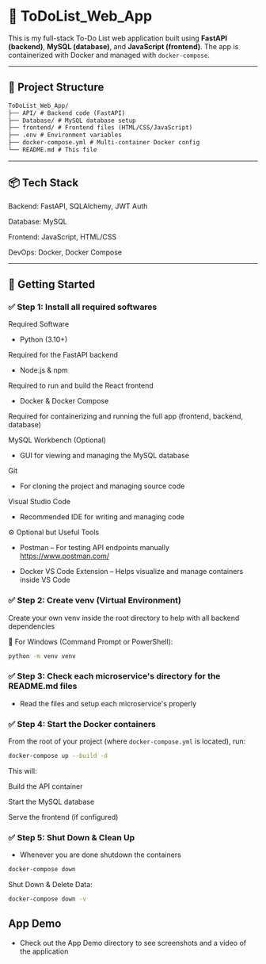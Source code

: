 # 📝 ToDoList_Web_App

This is my full-stack To-Do List web application built using **FastAPI (backend)**, **MySQL (database)**, and **JavaScript (frontend)**. The app is containerized with Docker and managed with `docker-compose`.

---

## 📁 Project Structure
```txt
ToDoList_Web_App/
├── API/ # Backend code (FastAPI)
├── Database/ # MySQL database setup
├── frontend/ # Frontend files (HTML/CSS/JavaScript)
├── .env # Environment variables
├── docker-compose.yml # Multi-container Docker config
└── README.md # This file
```
---

## 📦 Tech Stack
Backend: FastAPI, SQLAlchemy, JWT Auth

Database: MySQL

Frontend: JavaScript, HTML/CSS

DevOps: Docker, Docker Compose

---

## 🚀 Getting Started

### ✅ Step 1: Install all required softwares

Required Software
- Python (3.10+)

Required for the FastAPI backend

- Node.js & npm

Required to run and build the React frontend

- Docker & Docker Compose

Required for containerizing and running the full app (frontend, backend, database)

MySQL Workbench (Optional)

- GUI for viewing and managing the MySQL database

Git

- For cloning the project and managing source code

Visual Studio Code

- Recommended IDE for writing and managing code

⚙️ Optional but Useful Tools
- Postman – For testing API endpoints manually
https://www.postman.com/

- Docker VS Code Extension – Helps visualize and manage containers inside VS Code

### ✅ Step 2: Create venv (Virtual Environment)

Create your own venv inside the root directory to help with all backend dependencies

🐍 For Windows (Command Prompt or PowerShell):

```bash
python -m venv venv
```

### ✅ Step 3: Check each microservice's directory for the README.md files

- Read the files and setup each microservice's properly

### ✅ Step 4: Start the Docker containers

From the root of your project (where `docker-compose.yml` is located), run:

```bash
docker-compose up --build -d
```
This will:

Build the API container

Start the MySQL database

Serve the frontend (if configured)

### ✅ Step 5: Shut Down & Clean Up

- Whenever you are done shutdown the containers

```bash
docker-compose down
```

Shut Down & Delete Data:
```bash
docker-compose down -v
```

## App Demo 

- Check out the App Demo directory to see screenshots and a video of the application